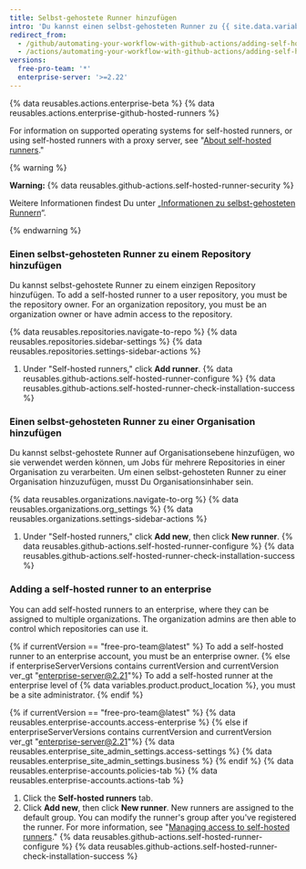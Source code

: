 ```yaml
---
title: Selbst-gehostete Runner hinzufügen
intro: 'Du kannst einen selbst-gehosteten Runner zu {{ site.data.variables.product.prodname_actions }} hinzufügen.'
redirect_from:
  - /github/automating-your-workflow-with-github-actions/adding-self-hosted-runners
  - /actions/automating-your-workflow-with-github-actions/adding-self-hosted-runners
versions:
  free-pro-team: '*'
  enterprise-server: '>=2.22'
---
```


{% data reusables.actions.enterprise-beta %}
{% data reusables.actions.enterprise-github-hosted-runners %}

For information on supported operating systems for self-hosted runners, or using self-hosted runners with a proxy server, see "[About self-hosted runners](/github/automating-your-workflow-with-github-actions/about-self-hosted-runners)."

{% warning %}

**Warning:** {% data reusables.github-actions.self-hosted-runner-security %}

Weitere Informationen findest Du unter „[Informationen zu selbst-gehosteten Runnern](/github/automating-your-workflow-with-github-actions/about-self-hosted-runners#self-hosted-runner-security-with-public-repositories)“.

{% endwarning %}

### Einen selbst-gehosteten Runner zu einem Repository hinzufügen

Du kannst selbst-gehostete Runner zu einem einzigen Repository hinzufügen. To add a self-hosted runner to a user repository, you must be the repository owner. For an organization repository, you must be an organization owner or have admin access to the repository.

{% data reusables.repositories.navigate-to-repo %}
{% data reusables.repositories.sidebar-settings %}
{% data reusables.repositories.settings-sidebar-actions %}
1. Under "Self-hosted runners," click **Add runner**.
{% data reusables.github-actions.self-hosted-runner-configure %}
{% data reusables.github-actions.self-hosted-runner-check-installation-success %}

### Einen selbst-gehosteten Runner zu einer Organisation hinzufügen

Du kannst selbst-gehostete Runner auf Organisationsebene hinzufügen, wo sie verwendet werden können, um Jobs für mehrere Repositories in einer Organisation zu verarbeiten. Um einen selbst-gehosteten Runner zu einer Organisation hinzuzufügen, musst Du Organisationsinhaber sein.

{% data reusables.organizations.navigate-to-org %}
{% data reusables.organizations.org_settings %}
{% data reusables.organizations.settings-sidebar-actions %}
1. Under "Self-hosted runners," click **Add new**, then click **New runner**.
{% data reusables.github-actions.self-hosted-runner-configure %}
{% data reusables.github-actions.self-hosted-runner-check-installation-success %}

### Adding a self-hosted runner to an enterprise

You can add self-hosted runners to an enterprise, where they can be assigned to multiple organizations. The organization admins are then able to control which repositories can use it.

{% if currentVersion == "free-pro-team@latest" %}
To add a self-hosted runner to an enterprise account, you must be an enterprise owner.
{% else if enterpriseServerVersions contains currentVersion and currentVersion ver_gt "enterprise-server@2.21"%}
To add a self-hosted runner at the enterprise level of
{% data variables.product.product_location %}, you must be a site administrator.
{% endif %}

{% if currentVersion == "free-pro-team@latest" %}
{% data reusables.enterprise-accounts.access-enterprise %}
{% else if enterpriseServerVersions contains currentVersion and currentVersion ver_gt "enterprise-server@2.21"%}
{% data reusables.enterprise_site_admin_settings.access-settings %}
{% data reusables.enterprise_site_admin_settings.business %}
{% endif %}
{% data reusables.enterprise-accounts.policies-tab %}
{% data reusables.enterprise-accounts.actions-tab %}
1. Click the **Self-hosted runners** tab.
1. Click **Add new**, then click **New runner**. New runners are assigned to the default group. You can modify the runner's group after you've registered the runner. For more information, see "[Managing access to self-hosted runners](/actions/hosting-your-own-runners/managing-access-to-self-hosted-runners-using-groups#moving-a-self-hosted-runner-to-a-group)."
{% data reusables.github-actions.self-hosted-runner-configure %}
{% data reusables.github-actions.self-hosted-runner-check-installation-success %}
